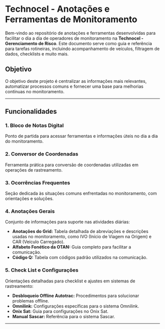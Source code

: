 # Technocel - Anotações e Ferramentas de Monitoramento

Bem-vindo ao repositório de anotações e ferramentas desenvolvidas para facilitar o dia a dia de operadores de monitoramento na **Technocel - Gerenciamento de Risco**. Este documento serve como guia e referência para tarefas rotineiras, incluindo acompanhamento de veículos, filtragem de dados, checklists e muito mais.

## Objetivo
O objetivo deste projeto é centralizar as informações mais relevantes, automatizar processos comuns e fornecer uma base para melhorias contínuas no monitoramento.

---

## Funcionalidades

### 1. **Bloco de Notas Digital**
Ponto de partida para acessar ferramentas e informações úteis no dia a dia do monitoramento.

### 2. **Conversor de Coordenadas**
Ferramenta prática para conversão de coordenadas utilizadas em operações de rastreamento.

### 3. **Ocorrências Frequentes**
Seção dedicada às situações comuns enfrentadas no monitoramento, com orientações e soluções.

### 4. **Anotações Gerais**
Conjunto de informações para suporte nas atividades diárias:
- **Anotações do Grid:** Tabela detalhada de abreviações e descrições usadas no monitoramento, como IVO (Início de Viagem na Origem) e CAR (Veículo Carregado).
- **Alfabeto Fonético da OTAN:** Guia completo para facilitar a comunicação.
- **Código Q:** Tabela com códigos padrão utilizados na comunicação.

### 5. **Check List e Configurações**
Orientações detalhadas para checklist e ajustes em sistemas de rastreamento:
- **Desbloqueio Offline Autotrac:** Procedimentos para solucionar problemas offline.
- **Omnilink:** Configurações específicas para o sistema Omnilink.
- **Onix Sat:** Guia para configurações no Onix Sat.
- **Manual Sascar:** Referência para o sistema Sascar.

---